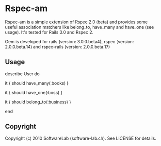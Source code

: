 # Rspec-am

Rspec-am is a simple extension of Rspec 2.0 (beta) and provides some useful association matchers like belong_to, have_many and have_one (see usage). It's tested for Rails 3.0 and Rspec 2.

Gem is developed for rails (version: 3.0.0.beta4), rspec (version: 2.0.0.beta.14) and rspec-rails (version: 2.0.0.beta.17)

## Usage

describe User do

  it { should have_many(:books) }
  
  it { should have_one(:boss) }
  
  it { should belong_to(:business) }
  
end

    

    
## Copyright
Copyright (c) 2010 SoftwareLab (software-lab.ch). See LICENSE for details.
